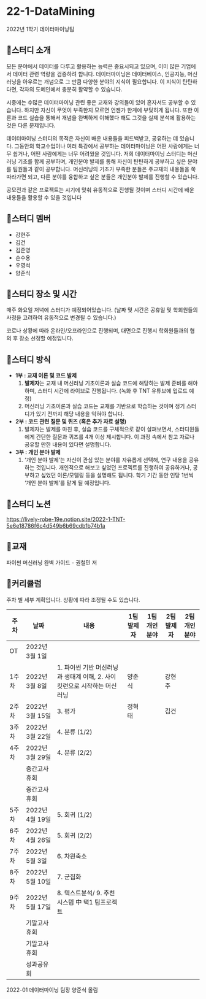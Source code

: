 # 22-1-DataMining
2022년 1학기 데이터마이닝팀

## 🔔스터디 소개
모든 분야에서 데이터를 다루고 활용하는 능력은 중요시되고 있으며, 이미 많은 기업에서 데이터 관련 역량을 검증하려 합니다. 데이터마이닝은 데이터베이스, 인공지능, 머신러닝을 아우르는 개념으로 그 만큼 다양한 분야의 지식이 필요합니다. 이 지식이 탄탄하다면, 각자의 도메인에서 충분히 활약할 수 있습니다.

시중에는 수많은 데이터마이닝 관련 좋은 교재와 강의들이 있어 혼자서도 공부할 수 있습니다. 하지만 자신이 무엇이 부족한지 모르면 언젠가 한계에 부딫히게 됩니다. 또한 이론과 코드 실습을 통해서 개념을 완벽하게 이해했다 해도 그것을 실제 분석에 활용하는 것은 다른 문제입니다.

데이터마이닝 스터디의 목적은 자신이 배운 내용들을 피드백받고, 공유하는 데 있습니다. 그동안의 학교수업이나 여러 특강에서 공부하는 데이터마이닝은 어떤 사람에게는 너무 쉽거나, 어떤 사람에게는 너무 어려웠을 것입니다. 저희 데이터마이닝 스터디는 머신러닝 기초를 함께 공부하며, 개인분야 발제를 통해 자신이 탄탄하게 공부하고 싶은 분야를 팀원들과 같이 공부합니다. 머신러닝의 기초가 부족한 분들은 주교재의 내용들을 쭉 따라가면 되고, 다른 분야를 융합하고 싶은 분들은 개인분야 발제를 진행할 수 있습니다.

공모전과 같은 프로젝트는 시기에 맞춰 유동적으로 진행될 것이며 스터디 시간에 배운 내용들을 활용할 수 있을 것입니다


## 🔔스터디 멤버
* 강현주
* 김건
* 김준영
* 손수용
* 우영석
* 양준식


## 🔔스터디 장소 및 시간
매주 화요일 저녁에 스터디가 예정되어있습니다. (날짜 및 시간은 공휴일 및 학회원들의 사정을 고려하여 유동적으로 변경될 수 있습니다.)

코로나 상황에 따라 온라인/오프라인으로 진행되며, 대면으로 진행시 학회원들과의 협의 후 장소 선정할 예정입니다.


## 🔔스터디 방식
- **1부 : 교재 이론 및 코드 발제**
    1. **발제자**는 교재 내 머신러닝 기초이론과 실습 코드에 해당하는 발제 준비를 해야 하며, 스터디 시간에 라이브로 진행됩니다. (녹화 후 TNT 유튜브에 업로드 예정)
    2. 머신러닝 기초이론과 실습 코드는 교재를 기반으로 학습하는 것이며 정기 스터디가 있기 전까지 해당 내용을 익혀야 합니다. 
- **2부 : 코드 관련 질문 및 퀴즈 (혹은 추가 자료 설명)**
    1. 발제자는 발제를 마친 후, 실습 코드를 구체적으로 같이 살펴보면서, 스터디원들에게 간단한 질문과 퀴즈를 4개 이상 제시합니다. 이 과정 속에서 참고 자료나 공유할 만한 내용이 있다면 설명합니다.
- **3부 : 개인 분야 발제**
    1. ‘개인 분야 발제’는 자신이 관심 있는 분야를 자유롭게 선택해, 연구 내용을 공유하는 것입니다. 개인적으로 해보고 싶었던 프로젝트를 진행하여 공유하거나, 공부하고 싶었던 이론/모델링 등을 설명해도 됩니다. 학기 기간 동안 인당 1번씩 ‘개인 분야 발제’를 맡게 될 예정입니다.


## 🔔스터디 노션
https://lively-robe-19e.notion.site/2022-1-TNT-5e6e18786f6c4d549b6b69cdb1b74b1a


## 🔔교재
파이썬 머신러닝 완벽 가이드 - 권철민 저


## 🔔커리큘럼
주차 별 세부 계획입니다. 상황에 따라 조정될 수도 있습니다.  

|주차|날짜|내용|1팀 발제자|1팀 개인분야|2팀 발제자|2팀 개인분야|
|---|---|---|---|---|---|---|
|OT|2022년 3월 1일| | | | |
|1주차|2022년 3월 8일|1. 파이썬 기반 머신러닝과 생태계 이해, 2. 사이킷런으로 시작하는 머신러닝|양준식| |강현주| |
|2주차|2022년 3월 15일|3. 평가|정혁태| |김건| |
|3주차|2022년 3월 22일|4. 분류 (1/2)| | | | |
|4주차|2022년 3월 29일|4. 분류 (2/2)| | | | |
| |중간고사 휴회| | | | | |
| |중간고사 휴회| | | | | |
|5주차|2022년 4월 19일|5. 회귀 (1/2)| | | | |
|6주차|2022년 4월 26일|5. 회귀 (2/2)| | | | |
|7주차|2022년 5월 3일|6. 차원축소| | | | |
|8주차|2022년 5월 10일|7. 군집화| | | | |
|9주차|2022년 5월 17일|8. 텍스트분석/ 9. 추천 시스템 中 택1 팀프로젝트| | | | |
| |기말고사 휴회| | | | | |
| |기말고사 휴회| | | | | |
| |성과공유회| | | | | |


2022-01 데이터마이닝 팀장 양준식 올림
